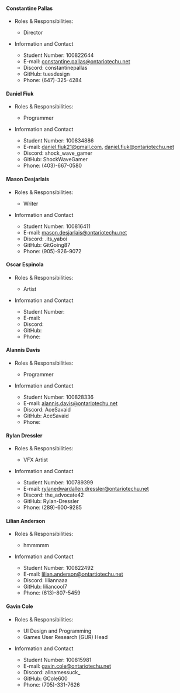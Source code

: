 #### Constantine Pallas
- Roles & Responsibilities: 
	- Director

- Information and Contact
	- Student Number: 100822644
	- E-mail: constantine.pallas@ontariotechu.net
	- Discord: constantinepallas
	- GitHub: tuesdesign
	- Phone: (647)-325-4284
#### Daniel Fiuk
- Roles & Responsibilities: 
	- Programmer

- Information and Contact
	- Student Number: 100834886
	- E-mail: daniel.fiuk21@gmail.com, daniel.fiuk@ontariotechu.net
	- Discord: shock_wave_gamer
	- GitHub: ShockWaveGamer
	- Phone: (403)-667-0580
#### Mason Desjarlais
- Roles & Responsibilities: 
	- Writer

- Information and Contact
	- Student Number: 100816411
	- E-mail: mason.desjarlais@ontariotechu.net
	- Discord: .its_yaboi
	- GitHub: GitGoing87
	- Phone: (905)-926-9072
#### Oscar Espinola
- Roles & Responsibilities: 
	- Artist

- Information and Contact
	- Student Number: 
	- E-mail: 
	- Discord:
	- GitHub:
	- Phone:
#### Alannis Davis
- Roles & Responsibilities: 
	- Programmer

- Information and Contact
	- Student Number: 100828336
	- E-mail: alannis.davis@ontariotechu.net
	- Discord: AceSavaid
	- GitHub: AceSavaid
	- Phone:
#### Rylan Dressler
- Roles & Responsibilities: 
	- VFX Artist

- Information and Contact
	- Student Number: 100789399
	- E-mail: rylanedwardallen.dressler@ontariotechu.net
	- Discord: the_advocate42
	- GitHub: Rylan-Dressler
	- Phone: (289)-600-9285
#### Lilian Anderson
- Roles & Responsibilities: 
	- hmmmmm

- Information and Contact
	- Student Number: 100822492
	- E-mail: lilian.anderson@ontartiotechu.net
	- Discord: liliannaaa
	- GitHub: liliancool7
	- Phone: (613)-807-5459

#### Gavin Cole
- Roles & Responsibilities: 
	- UI Design and Programming
	- Games User Research (GUR) Head

- Information and Contact
	- Student Number: 100815981
	- E-mail: gavin.cole@ontariotechu.net
	- Discord: allnamessuck_
	- GitHub: GCole600
	- Phone: (705)-331-7626

